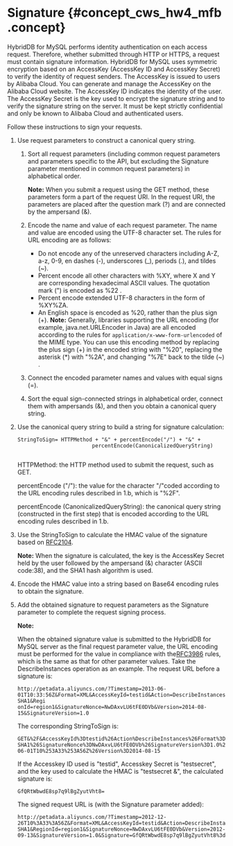 # Signature {#concept_cws_hw4_mfb .concept}

HybridDB for MySQL performs identity authentication on each access request. Therefore, whether submitted through HTTP or HTTPS, a request must contain signature information. HybridDB for MySQL uses symmetric encryption based on an AccessKey \(AccessKey ID and AccessKey Secret\) to verify the identity of request senders. The AccessKey is issued to users by Alibaba Cloud. You can generate and manage the AccessKey on the Alibaba Cloud website. The AccessKey ID indicates the identity of the user. The AccessKey Secret is the key used to encrypt the signature string and to verify the signature string on the server. It must be kept strictly confidential and only be known to Alibaba Cloud and authenticated users.

Follow these instructions to sign your requests.

1.  Use request parameters to construct a canonical query string.
    1.  Sort all request parameters \(including common request parameters and parameters specific to the API, but excluding the Signature parameter mentioned in common request parameters\) in alphabetical order.

        **Note:** When you submit a request using the GET method, these parameters form a part of the request URI. In the request URI, the parameters are placed after the question mark \(?\) and are connected by the ampersand \(&\).

    2.  Encode the name and value of each request parameter. The name and value are encoded using the UTF-8 character set. The rules for URL encoding are as follows:

        -   Do not encode any of the unreserved characters including A-Z, a-z, 0-9, en dashes \(-\), underscores \(\_\), periods \(.\), and tildes \(~\).
        -   Percent encode all other characters with %XY, where X and Y are corresponding hexadecimal ASCII values. The quotation mark \("\) is encoded as %22 .
        -   Percent encode extended UTF-8 characters in the form of %XY%ZA.
        -   An English space is encoded as %20, rather than the plus sign \(+\).
        **Note:** Generally, libraries supporting the URL encoding \(for example, java.net.URLEncoder in Java\) are all encoded according to the rules for `application/x-www-form-urlencoded` of the MIME type. You can use this encoding method by replacing the plus sign \(+\) in the encoded string with "%20", replacing the asterisk \(\*\) with "%2A", and changing "%7E" back to the tilde \(~\) .

    3.  Connect the encoded parameter names and values with equal signs \(=\).
    4.  Sort the equal sign-connected strings in alphabetical order, connect them with ampersands \(&\), and then you obtain a canonical query string.
2.  Use the canonical query string to build a string for signature calculation:

    ```
    StringToSign= HTTPMethod + "&" + percentEncode("/") + "&" + 
                            percentEncode(CanonicalizedQueryString) 
                        
    ```

    HTTPMethod: the HTTP method used to submit the request, such as GET.

    percentEncode \("/"\): the value for the character "/"coded according to the URL encoding rules described in 1.b, which is "%2F".

    percentEncode \(CanonicalizedQueryString\): the canonical query string \(constructed in the first step\) that is encoded according to the URL encoding rules described in 1.b.

3.  Use the StringToSign to calculate the HMAC value of the signature based on [RFC2104](http://www.ietf.org/rfc/rfc2104.txt).

    **Note:** When the signature is calculated, the key is the AccessKey Secret held by the user followed by the ampersand \(&\) character \(ASCII code:38\), and the SHA1 hash algorithm is used.

4.  Encode the HMAC value into a string based on Base64 encoding rules to obtain the signature.
5.  Add the obtained signature to request parameters as the Signature parameter to complete the request signing process.

    **Note:** 

    When the obtained signature value is submitted to the HybridDB for MySQL server as the final request parameter value, the URL encoding must be performed for the value in compliance with the[RFC3986](http://tools.ietf.org/html/rfc3986) rules, which is the same as that for other parameter values. Take the DescribeInstances operation as an example. The request URL before a signature is:

    ```
    http://petadata.aliyuncs.com/?Timestamp=2013-06-01T10:33:56Z&Format=XML&AccessKeyId=testid&Action=DescribeInstances&SignatureMethod=HMAC-SHA1&Regi onId=region1&SignatureNonce=NwDAxvLU6tFE0DVb&Version=2014-08-15&SignatureVersion=1.0
    ```

    The corresponding StringToSign is:

    ```
    GET&%2F&AccessKeyId%3Dtestid%26Action%DescribeInstances%26Format%3DXML%26RegionId%3Dregion1%26SignatureMethod%3DHMAC-SHA1%26SignatureNonce%3DNwDAxvLU6tFE0DVb%26SignatureVersion%3D1.0%26Timestamp%3D2013-06-01T10%253A33%253A56Z%26Version%3D2014-08-15 
    ```

    If the Accesskey ID used is "testid", Accesskey Secret is "testsecret", and the key used to calculate the HMAC is "testsecret &", the calculated signature is:

    ```
    GfQRtWbwdE8sp7q9lBgZyutVht8= 
    ```

    The signed request URL is \(with the Signature parameter added\):

    ```
    http://petadata.aliyuncs.com/?Timestamp=2012-12-26T10%3A33%3A56Z&Format=XML&AccessKeyId=testid&Action=DescribeInstances&SignatureMethod=HMAC-SHA1&RegionId=region1&SignatureNonce=NwDAxvLU6tFE0DVb&Version=2012-09-13&SignatureVersion=1.0&Signature=GfQRtWbwdE8sp7q9lBgZyutVht8%3d
    ```


